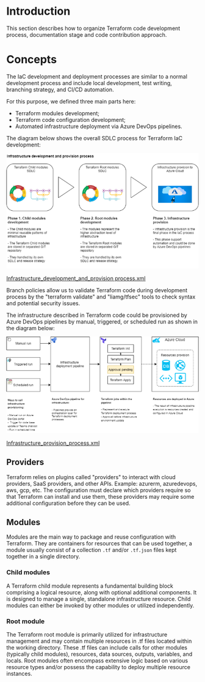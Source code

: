 # Introduction


This section describes how to organize Terraform code development process, documentation stage and code contribution approach.


# Concepts


The IaC development and deployment processes are similar to a normal development process and include local development, test writing, branching strategy, and CI/CD automation.

For this purpose, we defined three main parts here:

- Terraform modules development;
- Terraform code configuration development;
- Automated infrastructure deployment via Azure DevOps pipelines.

The diagram below shows the overall SDLC process for Terraform IaC development:

![Infrastructure_development_and_provision process.png](./.attachments/Infrastructure_development_and_provision%20process.png)

[Infrastructure_development_and_provision process.xml](./.attachments/Infrastructure_development_and_provision.xml)

Branch policies allow us to validate Terraform code during development process by the "terraform validate" and "liamg/tfsec" tools to check syntax and potential security issues.

The infrastructure described in Terraform code could be provisioned by Azure DevOps pipelines by manual, triggered, or scheduled run as shown in the diagram below:

![Infrastructure_provision_process.png](./.attachments/Infrastructure_provision_process-09b6ac6f-ce3a-4957-9466-3fffa6c5aafd.png)

[Infrastructure_provision_process.xml](./.attachments/Infrastructure_provision_process-7e7298fb-2adf-4426-ada8-2a2305294453.xml)


## Providers


Terraform relies on plugins called "providers" to interact with cloud providers, SaaS providers, and other APIs. Example: azurerm, azuredevops, aws, gcp, etc.
The configuration must declare which providers require so that Terraform can install and use them, these providers may require some additional configuration before they can be used.


## Modules


Modules are the main way to package and reuse configuration with Terraform. They are containers for resources that can be used together, a module usually consist of a collection `.tf` and/or `.tf.json` files kept together in a single directory.


### Child modules


A Terraform child module represents a fundamental building block comprising a logical resource, along with optional additional components. It is designed to manage a single, standalone infrastructure resource. Child modules can either be invoked by other modules or utilized independently.


### Root module


The Terraform root module is primarily utilized for infrastructure management and may contain multiple resources in .tf files located within the working directory. These .tf files can include calls for other modules (typically child modules), resources, data sources, outputs, variables, and locals. Root modules often encompass extensive logic based on various resource types and/or possess the capability to deploy multiple resource instances.